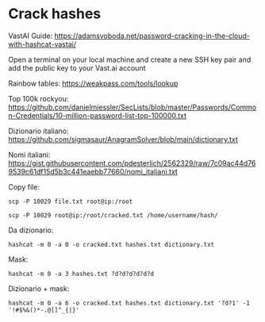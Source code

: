 
# Crack hashes

VastAI Guide:
https://adamsvoboda.net/password-cracking-in-the-cloud-with-hashcat-vastai/

Open a terminal on your local machine and create a new SSH key pair and add the public key to your Vast.ai account

Rainbow tables:
https://weakpass.com/tools/lookup

Top 100k rockyou:
https://github.com/danielmiessler/SecLists/blob/master/Passwords/Common-Credentials/10-million-password-list-top-100000.txt

Dizionario italiano:
https://github.com/sigmasaur/AnagramSolver/blob/main/dictionary.txt

Nomi italiani:
https://gist.githubusercontent.com/pdesterlich/2562329/raw/7c09ac44d769539c61df15d5b3c441eaebb77660/nomi_italiani.txt

Copy file:

    scp -P 10029 file.txt root@ip:/root

    scp -P 10029 root@ip:/root/cracked.txt /home/username/hash/

Da dizionario:

    hashcat -m 0 -a 0 -o cracked.txt hashes.txt dictionary.txt 

Mask:

    hashcat -m 0 -a 3 hashes.txt ?d?d?d?d?d?d

Dizionario + mask:

    hashcat -m 0 -a 6 -o cracked.txt hashes.txt dictionary.txt '?d?1' -1 '!#$%&()*-.@[]^_{|}'
